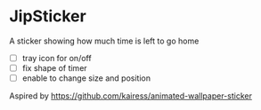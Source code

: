 # JipSticker

A sticker showing how much time is left to go home

- [ ] tray icon for on/off
- [ ] fix shape of timer
- [ ] enable to change size and position

Aspired by https://github.com/kairess/animated-wallpaper-sticker
